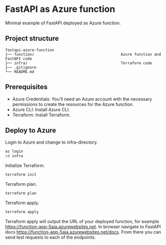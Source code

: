 # FastAPI as Azure function

Minimal example of FastAPI deployed as Azure function.

## Project structure
```
fastapi-azure-function
├── function/                                       Azure function and FastAPI code
├── infra/                                          Terraform code
├── .gitignore
└── README.md
```

## Prerequisites

- Azure Credentials: You'll need an Azure account with the necessary permissions to create the resources for the Azure function.
- Azure CLI: Install Azure CLI.
- Terraform: Install Terraform.

## Deploy to Azure

Login to Azure and change to infra-directory.
```sh
az login
cd infra
```

Initialize Terraform.
```sh
terraform init
```

Terraform plan.
```sh
terraform plan
```

Terraform apply.
```sh
terraform apply
```

Terraform apply will output the URL of your deployed function, for example https://function-app-5aia.azurewebsites.net. In browser navigate to FastAPI docs https://function-app-5aia.azurewebsites.net/docs. From there you can send test requests to each of the endpoints.
